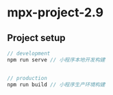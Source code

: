 # mpx-project-2.9

## Project setup

```javascript
// development
npm run serve // 小程序本地开发构建


// production
npm run build // 小程序生产环境构建

```
